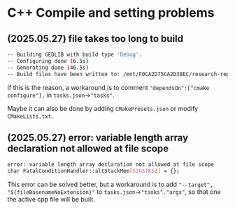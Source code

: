 # C++ Compile and setting problems

## (2025.05.27) file takes too long to build

```bash
-- Building GEDLIB with build type 'Debug'.
-- Configuring done (6.5s)
-- Generating done (46.5s)
-- Build files have been written to: /mnt/F0CA2D75CA2D38EC/research-repo/codes/gedlib/build
```

If this is the reason, a workaround is to comment `"dependsOn":["cmake configure"],` in `tasks.json`->`"tasks"`.

Maybe it can also be done by adding `CMakePresets.json` or modify `CMakeLists.txt`.

## (2025.05.27) error: variable length array declaration not allowed at file scope

```bash
error: variable length array declaration not allowed at file scope
char FatalConditionHandler::altStackMem[SIGSTKSZ] = {};
```

This error can be solved better, but a workaround is to add `"--target", "${fileBasenameNoExtension}"` to `tasks.json`->`"tasks"."args"`, so that one the active cpp file will be built.
